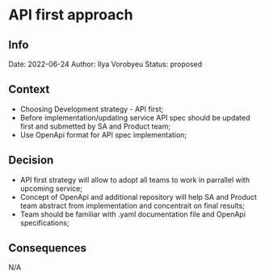 # API first approach

## Info

Date: 2022-06-24
Author: Ilya Vorobyeu
Status: proposed

## Context

- Choosing Development strategy - API first;
- Before implementation/updating service API spec should be updated first and submetted by SA and Product team;
- Use OpenApi format for API spec implementation;

## Decision

- API first strategy will allow to adopt all teams to work in parrallel with upcoming service;
- Concept of OpenApi and additional repository will help SA and Product team abstract from implementation and concentrait on final results;
- Team should be familiar with .yaml documentation file and OpenApi specifications;

## Consequences

N/A

